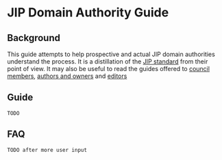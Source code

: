 # JIP Domain Authority Guide

## Background

This guide attempts to help prospective and actual JIP domain authorities understand the process. It is a distillation of the [JIP standard](../jip-1/jip.md) from their point of view. It may also be useful to read the guides offered to [council members](council_member_guide.md), [authors and owners](author_owner_guide.md) and [editors](editor_guide.md)

## Guide

`TODO`

## FAQ

`TODO after more user input`